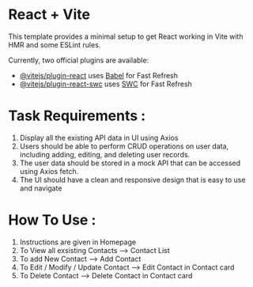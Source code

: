 # React + Vite

This template provides a minimal setup to get React working in Vite with HMR and some ESLint rules.

Currently, two official plugins are available:

- [@vitejs/plugin-react](https://github.com/vitejs/vite-plugin-react/blob/main/packages/plugin-react/README.md) uses [Babel](https://babeljs.io/) for Fast Refresh
- [@vitejs/plugin-react-swc](https://github.com/vitejs/vite-plugin-react-swc) uses [SWC](https://swc.rs/) for Fast Refresh

# Task Requirements :

1. Display all the existing API data in UI using Axios
2. Users should be able to perform CRUD operations on user data, including adding, editing, and deleting user records.
3. The user data should be stored in a mock API that can be accessed using Axios fetch.
4. The UI should have a clean and responsive design that is easy to use and navigate

# How To Use :

1. Instructions are given in Homepage
2. To View all exsisting Contacts --> Contact List
3. To add New Contact --> Add Contact
4. To Edit / Modify / Update Contact --> Edit Contact in Contact card
5. To Delete Contact --> Delete Contact in Contact card
